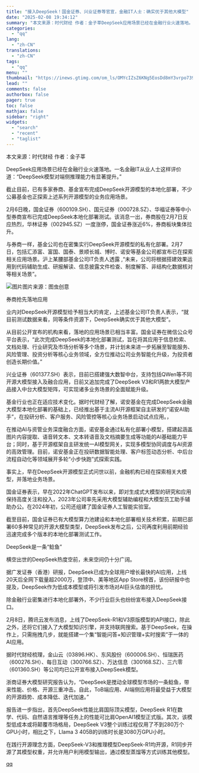 ```yaml
---
title: "接入DeepSeek！国金证券、兴业证券等官宣，金融IT人士：确实优于其他大模型"
date: "2025-02-08 19:34:12"
summary: "本文来源：时代财经 作者：金子莘DeepSeek应用场景已经在金融行业火速落地。一名金融IT从业人士..."
categories:
  - "qq"
lang:
  - "zh-CN"
translations:
  - "zh-CN"
tags:
  - "qq"
menu: ""
thumbnail: "https://inews.gtimg.com/om_ls/OMYcIZsZ6KNg5EosDd8mY3vrpo739apeeysrS_PRD8rQoAA_640360/0"
lead: ""
comments: false
authorbox: false
pager: true
toc: false
mathjax: false
sidebar: "right"
widgets:
  - "search"
  - "recent"
  - "taglist"
---
```


本文来源：时代财经 作者：金子莘

DeepSeek应用场景已经在金融行业火速落地。一名金融IT从业人士这样评价道：“DeepSeek模型对端侧推理能力有显著提升。”

截止目前，已有多家券商、基金宣布完成DeepSeek开源模型的本地化部署，不少公募基金也正探索上述系列开源模型的业务应用场景。

2月6日晚，国金证券（600109.SH）、国元证券（000728.SZ）、华福证券等中小型券商宣布已完成DeepSeek本地化部署测试。该消息一出，券商股在2月7日反应热烈，华林证券（002945.SZ）一度涨停，国金证券涨近6%，券商板块集体拉升。

与券商一样，基金公司也在密集实行DeepSeek开源模型的私有化部署。2月7日，包括汇添富、富国、国泰、景顺长城、博时、诺安等基金公司都宣布已在探索相关应用场景。沪上某腰部基金公司IT负责人透露 ,“未来，公司将根据搭建效果运用到代码辅助生成、研报解读、信息披露文件检查、制度解答、非结构化数据核对等相关场景”。

![图片](https://inews.gtimg.com/om_bt/OADZIWZZNsTTfk_d4TsonViugJpJeLHuF1bLJJ3QFSw3cAA/641)图片来源：图虫创意

券商抢先落地应用

业内对DeepSeek开源模型给予相当大的肯定，上述基金公司IT负责人表示，“就目前测试数据来看，同等条件资源下，DeepSeek确实优于其他大模型”。

从目前公开宣布的机构来看，落地的应用场景已相当丰富。国金证券在微信公众号平台表示，“此次完成DeepSeek的本地化部署测试，旨在将其应用于信息检索、文档处理、行业研究及市场分析等多个场景，并计划未来进一步拓展至智能服务、风险管理、投资分析等核心业务领域，全方位推动公司业务智能化升级，为投资者创造长期价值。”

兴业证券（601377.SH）表示，目前已搭建强大数智中台，支持包括QWen等不同开源大模型接入及融合应用，日前又追加完成了DeepSeek V3和R1两款大模型产品接入中台大模型矩阵，可实现诸多业务场景的全面赋能升级。

基金行业也正在适应技术变化。据时代财经了解，诺安基金在完成DeepSeek金融大模型本地化部署的基础上，已经推出基于主流AI开源框架自主研发的“诺安AI助手”，在投研分析、客户服务、风险管控等核心业务场景启动试点应用。，

在推动AI与资管业务深度融合方面，诺安基金通过私有化部署小模型，搭建起涵盖图片内容提取、语音转文本、文本转语音及文档摘要生成等功能的AI基础能力平台；同时，基于开源框架自主研发统一AI模型网关，实现多模型协同调度与AI资源的高效管理。目前，诺安基金正在投研数据智能处理、客户标签动态分析、中后台流程自动化等领域展开多轮“小步快跑”式探索实践。

事实上，早在DeepSeek开源模型正式问世以前，金融机构已经在探索相关大模型，并落地业务场景。

国金证券表示，早在2022年ChatGPT发布以来，即对生成式大模型的研究和应用保持高度关注和投入，2023年公司率先采用大模型辅助编程和大模型员工助手辅助办公。在2024年初，公司还组建了国金证券人工智能实验室。

截至目前，国金证券已有大模型算力池建设和本地化部署相关技术积累，前期已部署60多种常见的开源大模型类型，DeepSeek发布之后，公司再度利用前期经验迅速完成多个版本的本地化部署测试工作。

DeepSeek是一条“鲶鱼”

横空出世的DeepSeek热度空前，未来空间仍十分广阔。

据广发证券（香港）研报，DeepSeek已成为全球用户增长最快的AI应用，上线20天后全网下载量超2000万，登顶中、美等地区App Store榜首，该份研报中也提及，DeepSeek作为低成本模型或将引发市场对AI巨头估值的担忧。

除金融行业密集进行本地化部署外，不少行业巨头也纷纷宣布接入DeepSeek接口。

2月8日，腾讯云发布消息，上线了DeepSeek-R1和V3原版模型的API接口，除此之外，还将它们接入了大模型知识引擎，并支持联网搜索。基于DeepSeek，在操作上，只需拖拽几步，就能搭建一个集“智能问答+知识管理+实时搜索”于一体的AI应用。

据时代财经梳理，金山云（03896.HK）、东风股份（600006.SH）、恒瑞医药（600276.SH）、每日互动（300766.SZ）、万达信息（300168.SZ）、三六零（601360.SH）等公司均已公开宣布接入DeepSeek模型。

浙商证券大模型研究报告认为，“DeepSeek是搅动全球模型市场的一条鲶鱼，带来性能、价格、开源三重冲击。自此，ToB端应用、AI端侧应用将最受益于大模型的开源趋势、成本降低、迭代加速。”

报告进一步指出，首先DeepSeek性能比肩国际顶尖模型，DeepSeek R1在数学、代码、自然语言推理等任务上的性能可比肩OpenAI1模型正式版。其次，该模型低成本或将颠覆市场格局，DeepSeek V3整个训练过程仅用了不到280万个GPU小时，相比之下，Llama 3 405B的训练时长是3080万GPU小时。

在践行开源理念方面，DeepSeek-V3和推理模型DeepSeek-R1均开源，R1同步开源了其模型权重，并允许用户利用模型输出，通过模型蒸馏等方式训练其他模型。

[qq](https://new.qq.com/rain/a/20250208A07OQR00)
